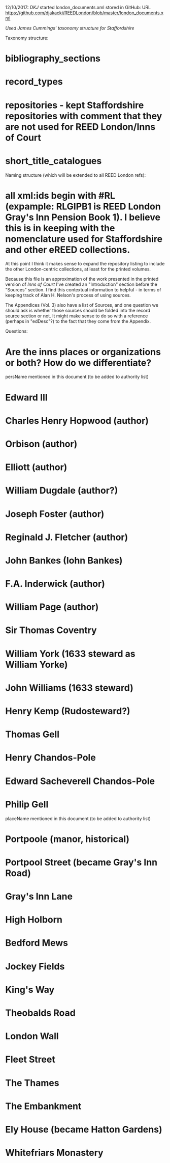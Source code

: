 12/10/2017: *DKJ* 
started london_documents.xml stored in GitHub: 
URL https://github.com/djakacki/REEDLondon/blob/master/london_documents.xml

*Used James Cummings' taxonomy structure for Staffordshire*

Taxonomy structure:
# bibliography_sections
# record_types
# repositories - kept Staffordshire repositories with comment that they are not used for REED London/Inns of Court
# short_title_catalogues

Naming structure (which will be extended to all REED London refs):
# all xml:ids begin with #RL (expample: RLGIPB1 is REED London Gray's Inn Pension Book 1). I believe this is in keeping with the nomenclature used for Staffordshire and other eREED collections.

At this point I think it makes sense to expand the repository listing to include the other London-centric collections, at least for the printed volumes.

Because this file is an approximation of the work presented in the printed version of *Inns of Court* I've created an "Introduction" section before the "Sources" section. I find this contextual information to helpful - in terms of keeping track of Alan H. Nelson's process of using sources.

The Appendices (Vol. 3) also have a list of Sources, and one question we should ask is whether those sources should be folded into the record source section or not. It might make sense to do so with a reference (perhaps in "edDesc"?) to the fact that they come from the Appendix.

Questions:
# Are the inns places or organizations or both? How do we differentiate?

persName mentioned in this document (to be added to authority list)
# Edward III
# Charles Henry Hopwood (author)
# Orbison (author)
# Elliott (author)
# William Dugdale (author?)
# Joseph Foster (author)
# Reginald J. Fletcher (author)
# John Bankes (Iohn Bankes)
# F.A. Inderwick (author)
# William Page (author)
# Sir Thomas Coventry
# William York (1633 steward as William Yorke)
# John Williams (1633 steward)
# Henry Kemp (Rudosteward?)
# Thomas Gell
# Henry Chandos-Pole
# Edward Sacheverell Chandos-Pole
# Philip Gell

placeName mentioned in this document (to be added to authority list)
# Portpoole (manor, historical)
# Portpool Street (became Gray's Inn Road)
# Gray's Inn Lane
# High Holborn
# Bedford Mews
# Jockey Fields
# King's Way
# Theobalds Road
# London Wall
# Fleet Street
# The Thames
# The Embankment
# Ely House (became Hatton Gardens)
# Whitefriars Monastery




